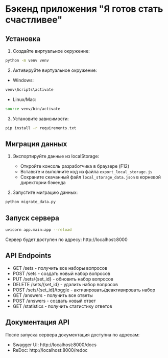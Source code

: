 # Бэкенд приложения "Я готов стать счастливее"

## Установка

1. Создайте виртуальное окружение:
```bash
python -m venv venv
```

2. Активируйте виртуальное окружение:
- Windows:
```bash
venv\Scripts\activate
```
- Linux/Mac:
```bash
source venv/bin/activate
```

3. Установите зависимости:
```bash
pip install -r requirements.txt
```

## Миграция данных

1. Экспортируйте данные из localStorage:
   - Откройте консоль разработчика в браузере (F12)
   - Вставьте и выполните код из файла `export_local_storage.js`
   - Сохраните скачанный файл `local_storage_data.json` в корневой директории бэкенда

2. Запустите миграцию данных:
```bash
python migrate_data.py
```

## Запуск сервера

```bash
uvicorn app.main:app --reload
```

Сервер будет доступен по адресу: http://localhost:8000

## API Endpoints

- GET /sets - получить все наборы вопросов
- POST /sets - создать новый набор вопросов
- PUT /sets/{set_id} - обновить набор вопросов
- DELETE /sets/{set_id} - удалить набор вопросов
- POST /sets/{set_id}/toggle - активировать/деактивировать набор
- GET /answers - получить все ответы
- POST /answers - создать новый ответ
- GET /statistics - получить статистику ответов

## Документация API

После запуска сервера документация доступна по адресам:
- Swagger UI: http://localhost:8000/docs
- ReDoc: http://localhost:8000/redoc 